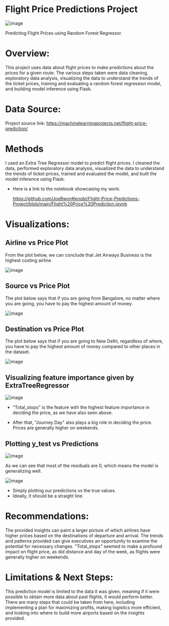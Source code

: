 # **Flight Price Predictions Project**

![image](https://github.com/JoeBwonKenobi/Flight-Price-Predictions-Project/assets/117705408/017bf431-f385-4a45-a5a7-dc26f7769404)


 Predicting Flight Prices using Random Forest Regressor.

# **Overview:**

This project uses data about flight prices to make predictions about the prices for a given route. The various steps taken were data cleaning, exploratory data analysis, visualizing the data to understand the trends of the ticket prices, training and evaluating a random forest regression model, and building model inference using Flask. 

# **Data Source:**

Project source link: https://machinelearningprojects.net/flight-price-prediction/

# **Methods**

I used an Extra Tree Regressor model to predict flight prices. I cleaned the data, performed exploratory data analysis, visualized the data to understand the trends of ticket prices, trained and evaluated the model, and built the model inference using Flask.

- Here is a link to the notebook showcasing my work:

   https://github.com/JoeBwonKenobi/Flight-Price-Predictions-Project/blob/main/Flight%20Price%20Prediction.ipynb
   
# **Visualizations:**

## **Airline vs Price Plot**

 From the plot below, we can conclude that Jet Airways Business is the highest costing airline

![image](https://user-images.githubusercontent.com/117705408/233181015-4560061c-f9cd-4c25-a76b-8640fd481a57.png)

## **Source vs Price Plot**

The plot below says that if you are going from Bangalore, no matter where you are going, you have to pay the highest amount of money. 

![image](https://user-images.githubusercontent.com/117705408/233181042-de997b3b-0252-4b93-bf75-2faffd378151.png)

## **Destination vs Price Plot**

The plot below says that if you are going to New Delhi, regardless of where, you have to pay the highest amount of money compared to other places in the dataset.

![image](https://user-images.githubusercontent.com/117705408/233181069-26b6b46c-c7fc-43a1-ae27-bc6e840c8732.png)

## **Visualizing feature importance given by ExtraTreeRegressor**

![image](https://user-images.githubusercontent.com/117705408/233181385-81573773-97fc-4825-a5c5-48159e1e5cf7.png)

- "Total_stops" is the feature with the highest feature importance in deciding the price, as we have also seen above.

- After that, "Journey Day" also plays a big role in deciding the price. Prices are generally higher on weekends.

## **Plotting y_test vs Predictions**

![image](https://user-images.githubusercontent.com/117705408/233181776-7fe59dd5-3cee-45ff-8d46-139ce8debd69.png)

As we can see that most of the residuals are 0, which means the model is generalizing well.

![image](https://user-images.githubusercontent.com/117705408/233181538-eb821af6-333b-45bf-8936-de35659f6f3f.png)

- Simply plotting our predictions vs the true values.
- Ideally, it should be a straight line.

# **Recommendations:**

The provided insights can paint a larger picture of which airlines have higher prices based on the destinations of departure and arrival. The trends and patterns provided can give executives an opportunity to examine the potential for necessary changes. "Total_stops" seemed to make a profound impact on flight price, as did distance and day of the week, as flights were generally higher on weekends.

# **Limitations & Next Steps:**

This prediction model is limited to the data it was given, meaning if it were possible to obtain more data about past flights, it would perform better. There are many steps that could be taken from here, including implementing a plan for maximizing profits, making logistics more efficient, and looking into where to build more airports based on the insights provided.
